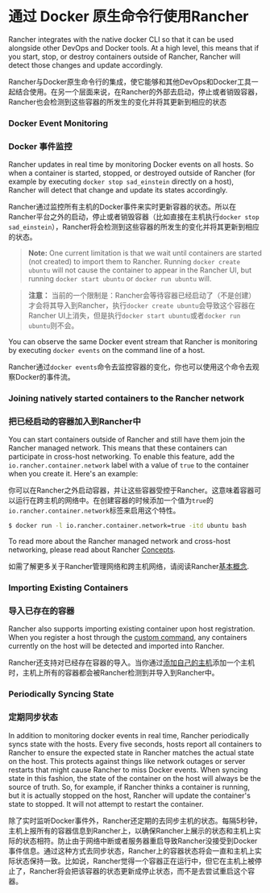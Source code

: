 # 通过 Docker 原生命令行使用Rancher

Rancher integrates with the native docker CLI so that it can be used alongside other DevOps and Docker tools. At a high level, this means that if you start, stop, or destroy containers outside of Rancher, Rancher will detect those changes and update accordingly.

Rancher与Docker原生命令行的集成，使它能够和其他DevOps和Docker工具一起结合使用。在另一个层面来说，在Rancher的外部去启动，停止或者销毁容器，Rancher也会检测到这些容器的所发生的变化并将其更新到相应的状态


### Docker Event Monitoring
### Docker 事件监控

Rancher updates in real time by monitoring Docker events on all hosts. So when a container is started, stopped, or destroyed outside of Rancher (for example by executing `docker stop sad_einstein` directly on a host), Rancher will detect that change and update its states accordingly. 

Rancher通过监控所有主机的Docker事件来实时更新容器的状态。所以在Rancher平台之外的启动，停止或者销毁容器（比如直接在主机执行`docker stop sad_einstein`），Rancher将会检测到这些容器的所发生的变化并将其更新到相应的状态。


> **Note:** One current limitation is that we wait until containers are started (not created) to import them to Rancher. Running `docker create ubuntu` will not cause the container to appear in the Rancher UI, but running `docker start ubuntu` or `docker run ubuntu` will.

> **注意：** 当前的一个限制是：Rancher会等待容器已经启动了（不是创建）才会将其导入到Rancher，执行`docker create ubuntu`会导致这个容器在Rancher UI上消失，但是执行`docker start ubuntu`或者`docker run ubuntu`则不会。

You can observe the same Docker event stream that Rancher is monitoring by executing `docker events` on the command line of a host.

Rancher通过`docker events`命令去监控容器的变化，你也可以使用这个命令去观察Docker的事件流。

### Joining natively started containers to the Rancher network
### 把已经启动的容器加入到Rancher中

You can start containers outside of Rancher and still have them join the Rancher managed network. This means that these containers can participate in cross-host networking. To enable this feature, add the `io.rancher.container.network` label with a value of `true` to the container when you create it. Here's an example:

你可以在Rancher之外启动容器，并让这些容器受控于Rancher。这意味着容器可以运行在跨主机的网络中。在创建容器的时候添加一个值为`true`的`io.rancher.container.network`标签来启用这个特性。

```bash
$ docker run -l io.rancher.container.network=true -itd ubuntu bash
```

To read more about the Rancher managed network and cross-host networking, please read about Rancher [Concepts]({{site.baseurl}}/rancher/concepts/).

如需了解更多关于Rancher管理网络和跨主机网络，请阅读Rancher[基本概念]({{site.baseurl}}/concepts/).



### Importing Existing Containers
### 导入已存在的容器

Rancher also supports importing existing container upon host registration. When you register a host through the [custom command]({{site.baseurl}}/rancher/rancher-ui/infrastructure/hosts/custom/), any containers currently on the host will be detected and imported into Rancher.

Rancher还支持对已经存在容器的导入。当你通过[添加自己的主机]({{site.baseurl}}/rancher-ui/infrastructure/custom.html)添加一个主机时，主机上所有的容器都会被Rancher检测到并导入到Rancher中。


### Periodically Syncing State
### 定期同步状态

In addition to monitoring docker events in real time, Rancher periodically syncs state with the hosts. Every five seconds, hosts report all containers to Rancher to ensure the expected state in Rancher matches the actual state on the host. This protects against things like network outages or server restarts that might cause Rancher to miss Docker events. When syncing state in this fashion, the state of the container on the host will always be the source of truth. So, for example, if Rancher thinks a container is running, but it is actually stopped on the host, Rancher will update the container's state to stopped. It will not attempt to restart the container.

除了实时监听Docker事件外，Rancher还定期的去同步主机的状态。每隔5秒钟，主机上报所有的容器信息到Rancher上，以确保Rancher上展示的状态和主机上实际的状态相符。防止由于网络中断或者服务器重启导致Rancher没接受到Docker事件信息。通过这种方式去同步状态，Rancher上的容器状态将会一直和主机上实际状态保持一致。比如说，Rancher觉得一个容器正在运行中，但它在主机上被停止了，Rancher将会把该容器的状态更新成停止状态，而不是去尝试重启这个容器。

